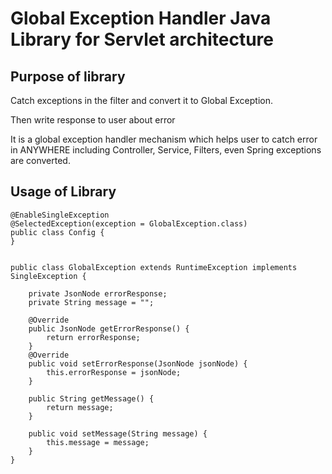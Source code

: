 # Global Exception Handler Java Library for Servlet architecture

## Purpose of library

Catch exceptions in the filter and convert it to Global Exception.

Then write response to user about error

It is a global exception handler mechanism which helps user to catch error in ANYWHERE including Controller, Service, Filters, even Spring exceptions are converted.

## Usage of Library


```
@EnableSingleException
@SelectedException(exception = GlobalException.class)
public class Config {
}


public class GlobalException extends RuntimeException implements SingleException {

    private JsonNode errorResponse;
    private String message = "";
    
    @Override
    public JsonNode getErrorResponse() {
        return errorResponse;
    }
    @Override
    public void setErrorResponse(JsonNode jsonNode) {
        this.errorResponse = jsonNode;
    }
    
    public String getMessage() {
        return message;
    }
    
    public void setMessage(String message) {
        this.message = message;
    }
}
```



